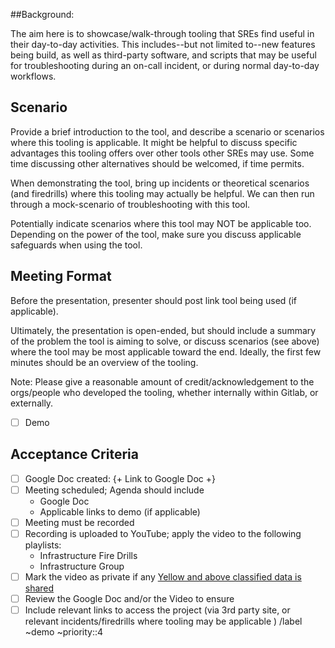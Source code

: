 
 ##Background:

  The aim here is to showcase/walk-through tooling that SREs find useful in their day-to-day activities. This includes--but not limited to--new features being build, as well as third-party software, and scripts that may be useful for troubleshooting during an on-call incident, or during normal day-to-day workflows. 

  

## Scenario


  Provide a brief introduction to the tool, and describe a scenario or scenarios where this tooling is applicable. It might be helpful to discuss specific advantages this tooling offers over other tools other SREs may use. Some time discussing other alternatives should be welcomed, if time permits.


  When demonstrating the tool, bring up incidents or theoretical scenarios (and firedrills) where this tooling may actually be helpful. We can then run through a mock-scenario of troubleshooting with this tool. 

  Potentially indicate scenarios where this tool may NOT be applicable too. Depending on the power of the tool, make sure you discuss applicable safeguards when using the tool. 


## Meeting Format


 Before the presentation, presenter should post link tool being used (if applicable).

 Ultimately, the presentation is open-ended, but should include a summary of the problem the tool is aiming to solve, or discuss scenarios (see above) where the tool may be most applicable toward the end. Ideally, the first few minutes should be an overview of the tooling.

 Note: Please give a reasonable amount of credit/acknowledgement to the orgs/people who developed the tooling, whether internally within Gitlab, or externally. 

   


- [ ] Demo


## Acceptance Criteria

<!--
  All items must be completed prior to the closure of this issue.
-->

- [ ] Google Doc created: {+ Link to Google Doc +}
- [ ] Meeting scheduled; Agenda should include
  - Google Doc
  - Applicable links to demo (if applicable)
- [ ] Meeting must be recorded
- [ ] Recording is uploaded to YouTube; apply the video to the following
  playlists:
  - Infrastructure Fire Drills 
  - Infrastructure Group
- [ ] Mark the video as private if any [Yellow and above classified data is
  shared](https://about.gitlab.com/handbook/engineering/security/data-classification-standard.html)
- [ ] Review the Google Doc and/or the Video to ensure 
- [ ] Include relevant links to access the project (via 3rd party site, or relevant incidents/firedrills where tooling may be applicable )
/label ~demo ~priority::4
